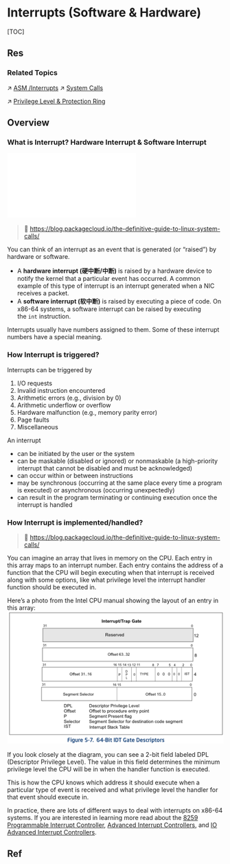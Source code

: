 # Interrupts (Software & Hardware)

[TOC]



## Res
### Related Topics
↗ [ASM /Interrupts](../../../👩‍💻%20Programming%20Methodology%20and%20Languages/ASM%20(Assembly%20Languages)/x86%20ISA%20Based%20ASM/⚡️%20ASM%20Advance/Interrupts/Interrupts.md)
↗ [System Calls](../../../🧬%20Computer%20System/Operating%20System%20&%20OS%20Kernel%20(Theory%20Part)/OS%20Processes%20Management%20(CPU%20+%20Main%20Memory%20Resource)/📌%20Processes%20Description%20&%20Control/System%20Calls/System%20Calls.md)

↗ [Privilege Level & Protection Ring](../../../🧬%20Computer%20System/Computer%20Architecture/Instruction%20Set%20Architecture%20(ISA)%20&%20Processor%20Architecture/📌%20ISA%20Basics/Privilege%20Level%20&%20Protection%20Ring.md)



## Overview
### What is Interrupt? Hardware Interrupt & Software Interrupt
![protection_ring.excalidraw | 800](../../../../../../Assets/Illustrations/Computer%20System/protection_ring.excalidraw.md)

> 🔗 https://blog.packagecloud.io/the-definitive-guide-to-linux-system-calls/

You can think of an interrupt as an event that is generated (or “raised”) by hardware or software.
- A **hardware interrupt (硬中断/中断)** is raised by a hardware device to notify the kernel that a particular event has occurred. A common example of this type of interrupt is an interrupt generated when a NIC receives a packet.
- A **software interrupt (软中断)** is raised by executing a piece of code. On x86-64 systems, a software interrupt can be raised by executing the `int` instruction.

Interrupts usually have numbers assigned to them. Some of these interrupt numbers have a special meaning.


### How Interrupt is triggered?
Interrupts can be triggered by
1. I/O requests
2. Invalid instruction encountered 
3. Arithmetic errors (e.g., division by 0)  
4. Arithmetic underflow or overflow  
5. Hardware malfunction (e.g., memory parity error)
6. Page faults
7. Miscellaneous

An interrupt 
- can be initiated by the user or the system
- can be maskable (disabled or ignored) or nonmaskable (a high-priority interrupt that cannot be disabled and must be acknowledged)
- can occur within or between instructions
- may be synchronous (occurring at the same place every time a program is executed) or asynchronous (occurring unexpectedly)
- can result in the program terminating or continuing execution once the interrupt is handled


### How Interrupt is implemented/handled?
> 🔗 https://blog.packagecloud.io/the-definitive-guide-to-linux-system-calls/

You can imagine an array that lives in memory on the CPU. Each entry in this array maps to an interrupt number. Each entry contains the address of a function that the CPU will begin executing when that interrupt is received along with some options, like what privilege level the interrupt handler function should be executed in.

Here’s a photo from the Intel CPU manual showing the layout of an entry in this array:
![](../../../../../Assets/Pics/Pasted%20image%2020240222133648.png)

If you look closely at the diagram, you can see a 2-bit field labeled DPL (Descriptor Privilege Level). The value in this field determines the minimum privilege level the CPU will be in when the handler function is executed.

This is how the CPU knows which address it should execute when a particular type of event is received and what privilege level the handler for that event should execute in.

In practice, there are lots of different ways to deal with interrupts on x86-64 systems. If you are interested in learning more read about the [8259 Programmable Interrupt Controller](http://wiki.osdev.org/8259_PIC), [Advanced Interrupt Controllers](http://wiki.osdev.org/APIC), and [IO Advanced Interrupt Controllers](http://wiki.osdev.org/IOAPIC).



## Ref
[操作系统 | 中断 & 系统调用浅析 - 彭旭锐的文章 - 知乎]: https://zhuanlan.zhihu.com/p/289410487
